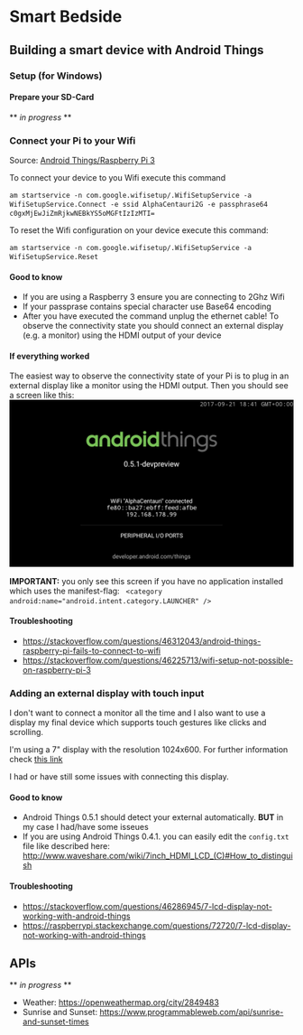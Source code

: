 # Smart Bedside

## Building a smart device with Android Things

### Setup (for Windows)

#### Prepare your SD-Card

** *in progress* **

### Connect your Pi to your Wifi

Source: [Android Things/Raspberry Pi 3](https://developer.android.com/things/hardware/raspberrypi.html#connecting_wi-fi)

To connect your device to you Wifi execute this command
```
am startservice -n com.google.wifisetup/.WifiSetupService -a WifiSetupService.Connect -e ssid AlphaCentauri2G -e passphrase64 c0gxMjEwJiZmRjkwNEBkYS5oMGFtIzIzMTI=
```

To reset the Wifi configuration on your device execute this command:
```
am startservice -n com.google.wifisetup/.WifiSetupService -a WifiSetupService.Reset
```

#### Good to know
- If you are using a Raspberry 3 ensure you are connecting to 2Ghz Wifi
- If your passprase contains special character use Base64 encoding
- After you have executed the command unplug the ethernet cable! To observe the connectivity state you should connect an external display (e.g. a monitor) using the HDMI output of your device

#### If everything worked

The easiest way to observe the connectivity state of your Pi is to plug in an external display like a monitor using the HDMI output. Then you should see a screen like this:
![](meta/wifi.png)

**IMPORTANT:** you only see this screen if you have no application installed which uses the manifest-flag: ` <category android:name="android.intent.category.LAUNCHER" />`
#### Troubleshooting
- https://stackoverflow.com/questions/46312043/android-things-raspberry-pi-fails-to-connect-to-wifi
- https://stackoverflow.com/questions/46225713/wifi-setup-not-possible-on-raspberry-pi-3

### Adding an external display with touch input

I don't want to connect a monitor all the time and I also want to use a display  my final device which supports touch gestures like clicks and scrolling.

I'm using a 7" display with the resolution 1024x600. For further information check [this link](http://www.waveshare.com/product/mini-pc/raspberry-pi/7inch-hdmi-lcd-c.htm)

I had or have still some issues with connecting this display.

#### Good to know
- Android Things 0.5.1 should detect your external automatically. **BUT** in my case I had/have some isseues
- If you are using Android Things 0.4.1. you can easily edit the `config.txt` file like described here: http://www.waveshare.com/wiki/7inch_HDMI_LCD_(C)#How_to_distinguish

#### Troubleshooting
- https://stackoverflow.com/questions/46286945/7-lcd-display-not-working-with-android-things
- https://raspberrypi.stackexchange.com/questions/72720/7-lcd-display-not-working-with-android-things



## APIs

** *in progress* **
- Weather: https://openweathermap.org/city/2849483
- Sunrise and Sunset: https://www.programmableweb.com/api/sunrise-and-sunset-times
